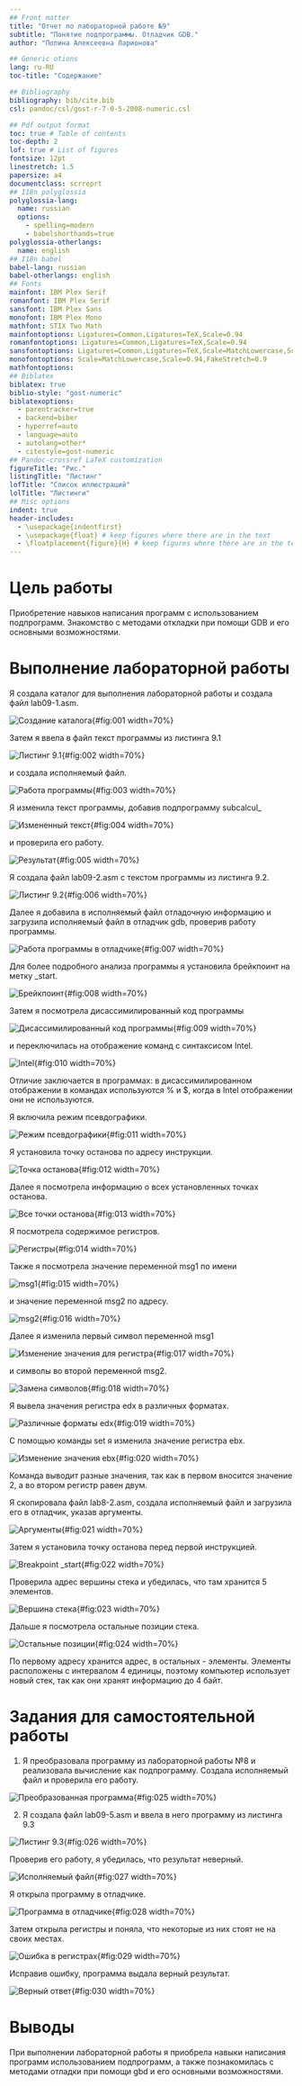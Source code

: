 ```yaml
---
## Front matter
title: "Отчет по лабораторной работе №9"
subtitle: "Понятие подпрограммы. Отладчик GDB."
author: "Полина Алексеевна Ларионова"

## Generic otions
lang: ru-RU
toc-title: "Содержание"

## Bibliography
bibliography: bib/cite.bib
csl: pandoc/csl/gost-r-7-0-5-2008-numeric.csl

## Pdf output format
toc: true # Table of contents
toc-depth: 2
lof: true # List of figures
fontsize: 12pt
linestretch: 1.5
papersize: a4
documentclass: scrreprt
## I18n polyglossia
polyglossia-lang:
  name: russian
  options:
	- spelling=modern
	- babelshorthands=true
polyglossia-otherlangs:
  name: english
## I18n babel
babel-lang: russian
babel-otherlangs: english
## Fonts
mainfont: IBM Plex Serif
romanfont: IBM Plex Serif
sansfont: IBM Plex Sans
monofont: IBM Plex Mono
mathfont: STIX Two Math
mainfontoptions: Ligatures=Common,Ligatures=TeX,Scale=0.94
romanfontoptions: Ligatures=Common,Ligatures=TeX,Scale=0.94
sansfontoptions: Ligatures=Common,Ligatures=TeX,Scale=MatchLowercase,Scale=0.94
monofontoptions: Scale=MatchLowercase,Scale=0.94,FakeStretch=0.9
mathfontoptions:
## Biblatex
biblatex: true
biblio-style: "gost-numeric"
biblatexoptions:
  - parentracker=true
  - backend=biber
  - hyperref=auto
  - language=auto
  - autolang=other*
  - citestyle=gost-numeric
## Pandoc-crossref LaTeX customization
figureTitle: "Рис."
listingTitle: "Листинг"
lofTitle: "Список иллюстраций"
lolTitle: "Листинги"
## Misc options
indent: true
header-includes:
  - \usepackage{indentfirst}
  - \usepackage{float} # keep figures where there are in the text
  - \floatplacement{figure}{H} # keep figures where there are in the text
---
```


# Цель работы

Приобретение навыков написания программ с использованием подпрограмм. Знакомство с методами откладки при помощи GDB и его основными возможностями.

# Выполнение лабораторной работы

Я создала каталог для выполнения лабораторной работы и создала файл lab09-1.asm.

![Создание каталога](image/image1.png){#fig:001 width=70%}

Затем я ввела в файл текст программы из листинга 9.1

![Листинг 9.1](image/image2.png){#fig:002 width=70%}

и создала исполняемый файл.

![Работа программы](image/image3.png){#fig:003 width=70%}

Я изменила текст программы, добавив подпрограмму subcalcul_

![Измененный текст](image/image4.png){#fig:004 width=70%}

и проверила его работу.

![Результат](image/image5.png){#fig:005 width=70%}

Я создала файл lab09-2.asm с текстом программы из листинга 9.2.

![Листинг 9.2](image/image6.png){#fig:006 width=70%}

Далее я добавила в исполняемый файл отладочную информацию и загрузила исполняемый файл в отладчик gdb, проверив работу программы.

![Работа программы в отладчике](image/image7.png){#fig:007 width=70%}

Для более подробного анализа программы я установила брейкпоинт на метку _start.

![Брейкпоинт](image/image8.png){#fig:008 width=70%}

Затем я посмотрела дисассимилированный код программы

![Дисассимилированный код программы](image/image9.png){#fig:009 width=70%}

и переключилась на отображение команд с синтаксисом Intel.

![Intel](image/image10.png){#fig:010 width=70%}

Отличие заключается в программах: в дисассимилированном отображении в командах используются % и $, когда в Intel отображении они не используются.

Я включила режим псевдографики.

![Режим псевдографики](image/image11.png){#fig:011 width=70%}

Я установила точку останова по адресу инструкции.

![Точка останова](image/image12.png){#fig:012 width=70%}

Далее я посмотрела информацию о всех установленных точках останова.

![Все точки останова](image/image13.png){#fig:013 width=70%}

Я посмотрела содержимое регистров.

![Регистры](image/image14.png){#fig:014 width=70%}

Также я посмотрела значение переменной msg1 по имени

![msg1](image/image15.png){#fig:015 width=70%}

и значение переменной msg2 по адресу.

![msg2](image/image31.png){#fig:016 width=70%}

Далее я изменила первый символ переменной msg1

![Изменение значения для регистра](image/image16.png){#fig:017 width=70%}

и символы во второй переменной msg2.

![Замена символов](image/image17.png){#fig:018 width=70%}

Я вывела значения регистра edx в различных форматах.

![Различные форматы edx](image/image18.png){#fig:019 width=70%}

С помощью команды set я изменила значение регистра ebx.

![Изменение значения ebx](image/image19.png){#fig:020 width=70%}

Команда выводит разные значения, так как в первом вносится значение 2, а во втором регистр равен двум.

Я скопировала файл lab8-2.asm, создала исполняемый файл и загрузила его в отладчик, указав аргументы.

![Аргументы](image/image21.png){#fig:021 width=70%}

Затем я установила точку останова перед первой инструкцией.

![Breakpoint _start](image/image22.png){#fig:022 width=70%}

Проверила адрес вершины стека и убедилась, что там хранится 5 элементов.

![Вершина стека](image/image23.png){#fig:023 width=70%}

Дальше я посмотрела остальные позиции стека.

![Остальные позиции](image/image24.png){#fig:024 width=70%}

По первому адресу хранится адрес, в остальных - элементы. Элементы расположены с интервалом 4 единицы, поэтому компьютер использует новый стек, так как они хранят информацию до 4 байт.

# Задания для самостоятельной работы 

1) Я преобразовала программу из лабораторной работы №8 и реализовала вычисление как подпрограмму. Создала исполняемый файл и проверила его работу.

![Преобразованная программа](image/image25.png){#fig:025 width=70%}

2) Я создала файл lab09-5.asm и ввела в него программу из листинга 9.3

![Листинг 9.3](image/image26.png){#fig:026 width=70%}

Проверив его работу, я убедилась, что результат неверный.

![Исполняемый файл](image/image27.png){#fig:027 width=70%}

Я открыла программу в отладчике.

![Программа в отладчике](image/image28.png){#fig:028 width=70%}

Затем открыла регистры и поняла, что некоторые из них стоят не на своих местах.

![Ошибка в регистрах](image/image29.png){#fig:029 width=70%}

Исправив ошибку, программа выдала верный результат.

![Верный ответ](image/image30.png){#fig:030 width=70%}



# Выводы

При выполнении лабораторной работы я приобрела навыки написания программ использованием подпрограмм, а также познакомилась с методами отладки при помощи gbd и его основными возможностями.



